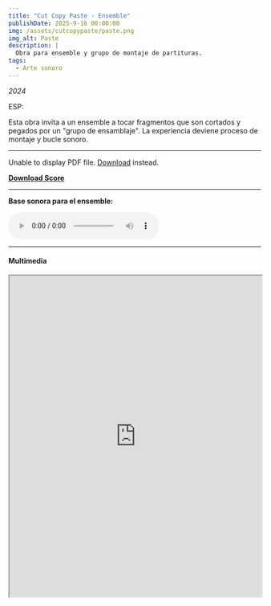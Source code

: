 ```yaml
---
title: "Cut Copy Paste - Ensemble"
publishDate: 2025-9-16 00:00:00
img: /assets/cutcopypaste/paste.png
img_alt: Paste
description: |
  Obra para ensemble y grupo de montaje de partituras.
tags:
  - Arte sonoro
---
```


*2024*

ESP:

Esta obra invita a un ensemble a tocar fragmentos que son cortados y pegados por un "grupo de ensamblaje". La experiencia deviene proceso de montaje y bucle sonoro.

---



<object data="/assets/cutcopypaste/cutcopy.pdf" type="application/pdf" width="100%" height="600px">
    <p>Unable to display PDF file. <a href="/assets/cutcopypaste/cutcopy.pdf">Download</a> instead.</p>
</object>

[**Download Score**](/assets/cutcopypaste/cutcopy.pdf)

---

**Base sonora para el ensemble:**


<audio controls src="/assets/cutcopypaste/audio.wav"></audio>



---

#### **Multimedia**

<iframe src="https://drive.google.com/file/d/1yeZF-b1kUF5S0vvYG3Tkd5y2KcztXA-R/preview" width="100%" height="640" allow="autoplay" allowfullscreen></iframe>


